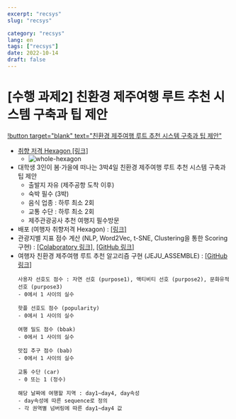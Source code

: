 ```yaml
---
excerpt: "recsys"
slug: "recsys"

category: "recsys"
lang: en
tags: ["recsys"]
date: 2022-10-14
draft: false
---
```


# [수행 과제2] 친환경 제주여행 루트 추천 시스템 구축과 팁 제안
[!button target="blank" text="친환경 제주여행 루트 추천 시스템 구축과 팁 제안"](https://underthelights-recommend-tour-input-recommend-input-k4wcm6.streamlitapp.com/)
- [취향 저격 Hexagon [링크]](https://underthelights-recommend-tour-input-recommend-input-k4wcm6.streamlitapp.com/)
    - ![whole-hexagon](https://user-images.githubusercontent.com/46957634/195742267-78b2e5c1-abc3-45ff-8b59-4b2d77c97429.gif)
- 대학생 3인이 봄·가을에 떠나는 3박4일 친환경 제주여행 루트 추천 시스템 구축과 팁 제안
    - 출발지 자유 (제주공항 도착 이후)
    - 숙박 필수 (3박)
    - 음식 업종 : 하루 최소 2회
    - 교통 수단 : 하루 최소 2회
    - 제주관광공사 추천 여행지 필수방문
- 배포 (여행자 취향저격 Hexagon) : [[링크]](https://underthelights-recommend-tour-input-recommend-input-k4wcm6.streamlitapp.com)
- 관광지별 지표 점수 계산 (NLP, Word2Vec, t-SNE, Clustering을 통한 Scoring 구현) : [[Colaboratory 링크]](https://colab.research.google.com/drive/1nz9uJD4KzHHdwAb8Lu0sHDP89Q2ofyvz?usp=sharing), [[GitHub 링크]](https://github.com/underthelights/DAVENGERS/blob/main/관광지별_지표_점수_계산.ipynb)
- 여행자 친환경 제주여행 루트 추천 알고리즘 구현 (JEJU_ASSEMBLE) : [[GitHub 링크]](https://github.com/underthelights/DAVENGERS/blob/main/code/rec/jeju_assemble/JEJU_ASSEMBLE.ipynb)
    ``` 
    사용자 선호도 점수 : 자연 선호 (purpose1), 액티비티 선호 (purpose2), 문화유적 선호 (purpose3)
    - 0에서 1 사이의 실수

    핫플 선호도 점수 (popularity)
    - 0에서 1 사이의 실수

    여행 밀도 점수 (bbak)
    - 0에서 1 사이의 실수
    
    맛집 추구 점수 (bab)
    - 0에서 1 사이의 실수
    
    교통 수단 (car)
    - 0 또는 1 (정수)

    해당 날짜에 여행할 지역 : day1~day4, day속성
    - day속성에 따른 sequence로 정의
    - 각 권역별 넘버링에 따른 day1~day4 값
    ```
